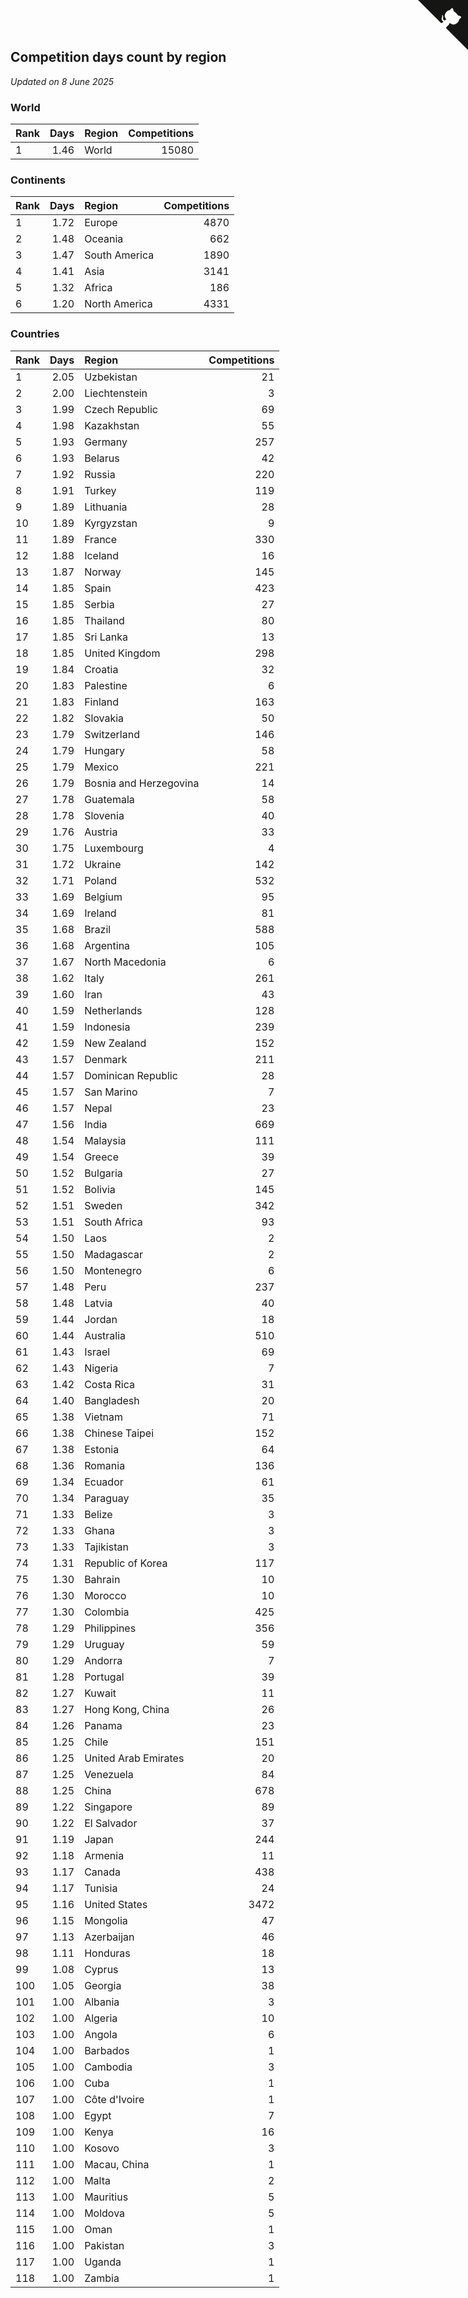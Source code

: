 ## Competition days count by region

*Updated on  8 June 2025*


### World

| Rank | Days | Region | Competitions |
| :--- | ---: | :--- | ---: |
| 1 | 1.46 | World | 15080 |

### Continents

| Rank | Days | Region | Competitions |
| :--- | ---: | :--- | ---: |
| 1 | 1.72 | Europe | 4870 |
| 2 | 1.48 | Oceania | 662 |
| 3 | 1.47 | South America | 1890 |
| 4 | 1.41 | Asia | 3141 |
| 5 | 1.32 | Africa | 186 |
| 6 | 1.20 | North America | 4331 |

### Countries

| Rank | Days | Region | Competitions |
| :--- | ---: | :--- | ---: |
| 1 | 2.05 | Uzbekistan | 21 |
| 2 | 2.00 | Liechtenstein | 3 |
| 3 | 1.99 | Czech Republic | 69 |
| 4 | 1.98 | Kazakhstan | 55 |
| 5 | 1.93 | Germany | 257 |
| 6 | 1.93 | Belarus | 42 |
| 7 | 1.92 | Russia | 220 |
| 8 | 1.91 | Turkey | 119 |
| 9 | 1.89 | Lithuania | 28 |
| 10 | 1.89 | Kyrgyzstan | 9 |
| 11 | 1.89 | France | 330 |
| 12 | 1.88 | Iceland | 16 |
| 13 | 1.87 | Norway | 145 |
| 14 | 1.85 | Spain | 423 |
| 15 | 1.85 | Serbia | 27 |
| 16 | 1.85 | Thailand | 80 |
| 17 | 1.85 | Sri Lanka | 13 |
| 18 | 1.85 | United Kingdom | 298 |
| 19 | 1.84 | Croatia | 32 |
| 20 | 1.83 | Palestine | 6 |
| 21 | 1.83 | Finland | 163 |
| 22 | 1.82 | Slovakia | 50 |
| 23 | 1.79 | Switzerland | 146 |
| 24 | 1.79 | Hungary | 58 |
| 25 | 1.79 | Mexico | 221 |
| 26 | 1.79 | Bosnia and Herzegovina | 14 |
| 27 | 1.78 | Guatemala | 58 |
| 28 | 1.78 | Slovenia | 40 |
| 29 | 1.76 | Austria | 33 |
| 30 | 1.75 | Luxembourg | 4 |
| 31 | 1.72 | Ukraine | 142 |
| 32 | 1.71 | Poland | 532 |
| 33 | 1.69 | Belgium | 95 |
| 34 | 1.69 | Ireland | 81 |
| 35 | 1.68 | Brazil | 588 |
| 36 | 1.68 | Argentina | 105 |
| 37 | 1.67 | North Macedonia | 6 |
| 38 | 1.62 | Italy | 261 |
| 39 | 1.60 | Iran | 43 |
| 40 | 1.59 | Netherlands | 128 |
| 41 | 1.59 | Indonesia | 239 |
| 42 | 1.59 | New Zealand | 152 |
| 43 | 1.57 | Denmark | 211 |
| 44 | 1.57 | Dominican Republic | 28 |
| 45 | 1.57 | San Marino | 7 |
| 46 | 1.57 | Nepal | 23 |
| 47 | 1.56 | India | 669 |
| 48 | 1.54 | Malaysia | 111 |
| 49 | 1.54 | Greece | 39 |
| 50 | 1.52 | Bulgaria | 27 |
| 51 | 1.52 | Bolivia | 145 |
| 52 | 1.51 | Sweden | 342 |
| 53 | 1.51 | South Africa | 93 |
| 54 | 1.50 | Laos | 2 |
| 55 | 1.50 | Madagascar | 2 |
| 56 | 1.50 | Montenegro | 6 |
| 57 | 1.48 | Peru | 237 |
| 58 | 1.48 | Latvia | 40 |
| 59 | 1.44 | Jordan | 18 |
| 60 | 1.44 | Australia | 510 |
| 61 | 1.43 | Israel | 69 |
| 62 | 1.43 | Nigeria | 7 |
| 63 | 1.42 | Costa Rica | 31 |
| 64 | 1.40 | Bangladesh | 20 |
| 65 | 1.38 | Vietnam | 71 |
| 66 | 1.38 | Chinese Taipei | 152 |
| 67 | 1.38 | Estonia | 64 |
| 68 | 1.36 | Romania | 136 |
| 69 | 1.34 | Ecuador | 61 |
| 70 | 1.34 | Paraguay | 35 |
| 71 | 1.33 | Belize | 3 |
| 72 | 1.33 | Ghana | 3 |
| 73 | 1.33 | Tajikistan | 3 |
| 74 | 1.31 | Republic of Korea | 117 |
| 75 | 1.30 | Bahrain | 10 |
| 76 | 1.30 | Morocco | 10 |
| 77 | 1.30 | Colombia | 425 |
| 78 | 1.29 | Philippines | 356 |
| 79 | 1.29 | Uruguay | 59 |
| 80 | 1.29 | Andorra | 7 |
| 81 | 1.28 | Portugal | 39 |
| 82 | 1.27 | Kuwait | 11 |
| 83 | 1.27 | Hong Kong, China | 26 |
| 84 | 1.26 | Panama | 23 |
| 85 | 1.25 | Chile | 151 |
| 86 | 1.25 | United Arab Emirates | 20 |
| 87 | 1.25 | Venezuela | 84 |
| 88 | 1.25 | China | 678 |
| 89 | 1.22 | Singapore | 89 |
| 90 | 1.22 | El Salvador | 37 |
| 91 | 1.19 | Japan | 244 |
| 92 | 1.18 | Armenia | 11 |
| 93 | 1.17 | Canada | 438 |
| 94 | 1.17 | Tunisia | 24 |
| 95 | 1.16 | United States | 3472 |
| 96 | 1.15 | Mongolia | 47 |
| 97 | 1.13 | Azerbaijan | 46 |
| 98 | 1.11 | Honduras | 18 |
| 99 | 1.08 | Cyprus | 13 |
| 100 | 1.05 | Georgia | 38 |
| 101 | 1.00 | Albania | 3 |
| 102 | 1.00 | Algeria | 10 |
| 103 | 1.00 | Angola | 6 |
| 104 | 1.00 | Barbados | 1 |
| 105 | 1.00 | Cambodia | 3 |
| 106 | 1.00 | Cuba | 1 |
| 107 | 1.00 | Côte d'Ivoire | 1 |
| 108 | 1.00 | Egypt | 7 |
| 109 | 1.00 | Kenya | 16 |
| 110 | 1.00 | Kosovo | 3 |
| 111 | 1.00 | Macau, China | 1 |
| 112 | 1.00 | Malta | 2 |
| 113 | 1.00 | Mauritius | 5 |
| 114 | 1.00 | Moldova | 5 |
| 115 | 1.00 | Oman | 1 |
| 116 | 1.00 | Pakistan | 3 |
| 117 | 1.00 | Uganda | 1 |
| 118 | 1.00 | Zambia | 1 |


<a href="https://github.com/JustinTimeCuber/wca_statistics" class="github-corner" aria-label="View source on Github"><svg width="80" height="80" viewBox="0 0 250 250" style="fill:#151513; color:#fff; position: absolute; top: 0; border: 0; right: 0;" aria-hidden="true"><path d="M0,0 L115,115 L130,115 L142,142 L250,250 L250,0 Z"></path><path d="M128.3,109.0 C113.8,99.7 119.0,89.6 119.0,89.6 C122.0,82.7 120.5,78.6 120.5,78.6 C119.2,72.0 123.4,76.3 123.4,76.3 C127.3,80.9 125.5,87.3 125.5,87.3 C122.9,97.6 130.6,101.9 134.4,103.2" fill="currentColor" style="transform-origin: 130px 106px;" class="octo-arm"></path><path d="M115.0,115.0 C114.9,115.1 118.7,116.5 119.8,115.4 L133.7,101.6 C136.9,99.2 139.9,98.4 142.2,98.6 C133.8,88.0 127.5,74.4 143.8,58.0 C148.5,53.4 154.0,51.2 159.7,51.0 C160.3,49.4 163.2,43.6 171.4,40.1 C171.4,40.1 176.1,42.5 178.8,56.2 C183.1,58.6 187.2,61.8 190.9,65.4 C194.5,69.0 197.7,73.2 200.1,77.6 C213.8,80.2 216.3,84.9 216.3,84.9 C212.7,93.1 206.9,96.0 205.4,96.6 C205.1,102.4 203.0,107.8 198.3,112.5 C181.9,128.9 168.3,122.5 157.7,114.1 C157.9,116.9 156.7,120.9 152.7,124.9 L141.0,136.5 C139.8,137.7 141.6,141.9 141.8,141.8 Z" fill="currentColor" class="octo-body"></path></svg></a><style>.github-corner:hover .octo-arm{animation:octocat-wave 560ms ease-in-out}@keyframes octocat-wave{0%,100%{transform:rotate(0)}20%,60%{transform:rotate(-25deg)}40%,80%{transform:rotate(10deg)}}@media (max-width:500px){.github-corner:hover .octo-arm{animation:none}.github-corner .octo-arm{animation:octocat-wave 560ms ease-in-out}}</style>
